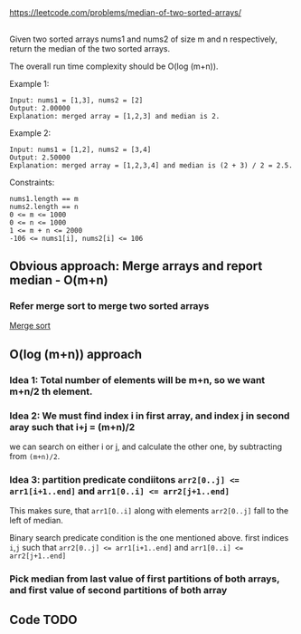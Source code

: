 

##

https://leetcode.com/problems/median-of-two-sorted-arrays/

##

Given two sorted arrays nums1 and nums2 of size m and n respectively, return the median of the two sorted arrays.

The overall run time complexity should be O(log (m+n)).

 

Example 1:
```
Input: nums1 = [1,3], nums2 = [2]
Output: 2.00000
Explanation: merged array = [1,2,3] and median is 2.
```
Example 2:
```
Input: nums1 = [1,2], nums2 = [3,4]
Output: 2.50000
Explanation: merged array = [1,2,3,4] and median is (2 + 3) / 2 = 2.5.
 ```

Constraints:
```
nums1.length == m
nums2.length == n
0 <= m <= 1000
0 <= n <= 1000
1 <= m + n <= 2000
-106 <= nums1[i], nums2[i] <= 106
```

## Obvious approach: Merge arrays and report median - O(m+n)

### Refer merge sort to merge two sorted arrays

[Merge sort](../sorting/../Sorting/MergeSort.md)

## O(log (m+n)) approach

### Idea 1: Total number of elements will be m+n, so we want m+n/2 th element.

### Idea 2: We must find index i in first array, and index j in second aray such that i+j = (m+n)/2

we can search on either i or j, and calculate the other one, by subtracting from `(m+n)/2`.

### Idea 3: partition predicate condiitons `arr2[0..j] <= arr1[i+1..end]` and `arr1[0..i] <= arr2[j+1..end]`

This  makes sure, that `arr1[0..i]` along with elements `arr2[0..j]` fall to the left of median.

Binary search predicate condition is the one mentioned above.
first indices `i`,`j` such that
`arr2[0..j] <= arr1[i+1..end]` and `arr1[0..i] <= arr2[j+1..end]`


### Pick median from last value of first partitions of both arrays, and first value of second partitions of both array

## Code TODO

```java

```